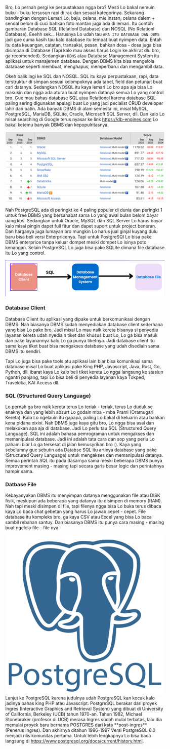 Bro, Lo pernah pergi ke perpustakaan ngga bro? Mesti Lo bakal nemuin buku - buku tersusun rapi di rak dan sesuai kategorinya. Sekarang bandingkan dengan Lemari Lo, baju, celana, mie instan, celana dalem + sendal belom di cuci bahkan foto mantan juga ada di lemari. Itu contoh gambaran Database SQL (Relationl Database) dan NOSQL (No Relationl Database). Eeehh sek... Harusnya Lo udah tau `APA ITU DATABASE DAN DBMS` jadi gue cuma kasih tau kalo database itu tempat buat nyimpen data. Entah itu data keuangan, catatan, transaksi, pesan, bahkan dosa - dosa juga bisa disimpan di Database (Tapi kalo mau akses harus Login ke akhirat dlu bro, ga recomended). Sedangkan `DBMS` atau Database Management System itu aplikasi untuk manajemen database. Dengan DBMS kita bisa mengelola database seperti membuat, menghapus, memperbarui dan mengambil data.

Okeh balik lagi ke SQL dan NOSQL. SQL itu kaya perpustakaan, rapi, data terstruktur di simpan sesuai kelompoknya ada tabel, field dan petunjut buat cari datanya. Sedangkan NOSQL itu kaya lemari Lo bro apa aja bisa Lo masukin dan ngga ada aturan buat nyimpen datanya semua Lo yang control bro. Gue mau bahas database SQL atau Relational karena database SQL paling sering digunakan apalagi buat Lo yang jadi pecialist CRUD developer lahir dan batin. Ada banyak DBMS di alam semesta ini, misal MySQL, PostgreSQL, MariaDB, SQLite, Oracle, Microsoft SQL Server, dll. Dan kalo Lo misal searching di Google terus nyasar ke link <a href="https://db-engines.com/en/ranking/relational+dbms" target="_blank">https://db-engines.com</a> Lo bakal ketemu banyak DBMS dan kepopulritasnya.

<img class="img-fluid" src="https://raw.githubusercontent.com/feri-irawansyah/docs/refs/heads/main/postgres-sql/assets/rangking.png" alt="postgres-sql/assets/rangking.png"/>

Nah PostgreSQL ada di peringkt ke 4 paling populer di dunia dan peringkt 1 untuk free DBMS yang bersahabat sama Lo yang awal bulan belom bayar uang kos. Sedangkan untuk Oracle, MySQL dan SQL Server Lo harus bayar kalo misal pingin dapet full fitur dan dapet suport untuk project beneran. Dan harganya juga lumayan bro mungkin Lo harus jual ginjal kuyang dulu baru bisa beli versi Enterpricenya. Tapi untuk PostgreSQl Lo bisa pake DBMS enterprice tanpa keluar dompet meski dompet Lo isinya poto kenangan. Selain PostgreSQL Lo juga bisa pake SQLite dimana file database itu Lo yang control.

<img class="img-fluid" src="https://raw.githubusercontent.com/feri-irawansyah/docs/refs/heads/main/postgres-sql/assets/cara-kerja.png" alt="postgres-sql/assets/cara-kerja.png"/>

### Database Client
Database Client itu aplikasi yang dipake untuk berkomunikasi dengan DBMS. Nah biasanya DBMS sudah menyediakan database client sederhana yang bisa Lo pake bro. Jadi misal Lo mau naik kereta bisanya si penyedia layanan kereta udah nyediain tiket dan khusus buat Lo, Lo ga bisa masuk dan pake layanannya kalo Lo ga punya tiketnya. Jadi database client itu sama kaya tiket buat bisa mengakses database yang udah disediain sama DBMS itu sendiri. 

Tapi Lo juga bisa pake tools atu aplikasi lain biar bisa komunikasi sama database misal Lo buat aplikasi pake King PHP, Javascript, Java, Rust, Go, Python, dll. ibarat kaya Lo kalo beli tiket kereta Lo ngga langsung ke stasiun ngantri panjang, tapi Lo bisa beli di penyedia layanan kaya Tokped, Traveloka, KAI Access dll.

### SQL (Structured Query Language)
Lo pernah ga bro naik kereta terus Lo teriak - teriak, terus Lo duduk se enaknya dan yang lebih absurt Lo godain mba - mba Prami (Oramugari Kereta). Kalo Lo ngelauin itu gapapa, paling Lo bakal di keluarin atau bahkan kena pidana xixixi. Nah DBMS juga kaya gitu bro, Lo ngga bisa asal dan melakukan apa aja di database. Jadi Lo perlu tau SQL (Structured Query Language). SQL ini adalah bahasa pemrograman untuk mengakses dan memanipulasi database. Jadi ini adalah tata cara dan sop yang perlu Lo pahami biar Lo ga tersesat di jalan kemusyrikan bro :). Kaya yang sebelumny gue sebutin ada Databse SQL itu artinya database yang pake (Structured Query Language) untuk mengakses dan memanipulasi datanya. Semua perintah SQL itu pada dasarnya sama meski beberapa DBMS punya improvement masing - masing tapi secara garis besar logic dan perintahnya hampir sama.

### Datbase File
Kebayanyakan DBMS itu menyimpan datanya menggunakan file atau DISK fisik, meskipun ada beberapa yang datanya itu disimpen di memory (RAM). Nah tapi meski disimpen di file, tapi filenya ngga bisa Lo buka terus dibaca kaya Lo baca chat gebetan yang harus Lo jawab cepet - cepet. File database itu kompleks bro, ga kaya CSV atau Excel yang bisa Lo baca sambil rebahan santuy. Dan biasanya DBMS itu punya cara masing - masing buat ngelola file - file nya.

<div class="row justify-content-start">
    <div class="col-md-2 col-12">
        <img class="img-fluid" src="https://raw.githubusercontent.com/feri-irawansyah/docs/refs/heads/main/postgres-sql/assets/postgresql.png" alt="postgres-sql/assets/1.png"/>
    </div>
    <div class="col-md-10 col-12">
       Lanjut ke PostgreSQL karena judulnya udah PostgreSQL kan kocak kalo jadinya bahas king PHP atau Javascript. PostgreSQL berakar dari proyek Ingres (Interactive Graphics and Retrieval System) yang dibuat di University of California, Berkeley (UCB) tahun 1970-an. Tahun 1982, Michael Stonebraker (profesor di UCB) merasa Ingres sudah mulai terbatas, lalu dia memulai proyek baru bernama POSTGRES dari kata **post-ingres** (Penerus Ingres). Dan akhirnya ditahun 1996-1997 Versi PostgreSQL 6.0 menjadi rilis komunitas pertama. Untuk lebih lengkapnya Lo bisa baca langsung di <a href="https://www.postgresql.org/docs/current/history.html">https://www.postgresql.org/docs/current/history.html</a>. 
    </div>
</div>
